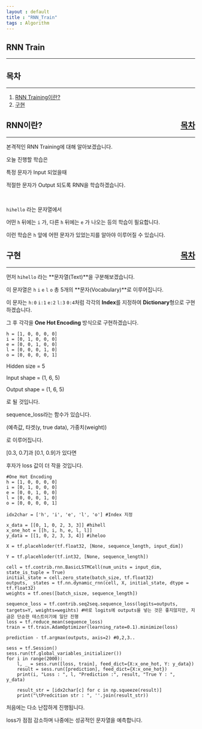 ```yaml
---
layout : default
title : "RNN_Train"
tags : Algorithm
---
```


## RNN Train

---

<div id="index">
<h2>목차</h2>
</div>

---

1. [RNN Training이란?](#rnn)
2. [구현](#train)


<div id="rnn">
<h2>RNN이란?<div style="float:right"><a href="#index">목차</a></div></h2>
</div>

---

본격적인 RNN Training에 대해 알아보겠습니다.

오늘 진행할 학습은

특정 문자가 Input 되었을때

적절한 문자가 Output 되도록 RNN을 학습하겠습니다.

<br>

```hihello``` 라는 문자열에서

어떤 ```h``` 뒤에는 ```i``` 가, 다른 ```h``` 뒤에는 ```e``` 가 나오는 등의 학습이 필요합니다.

이런 학습은 ```h``` 앞에 어떤 문자가 있었는지를 알아야 이루어질 수 있습니다.

<div id="train">
<h2>구현<div style="float:right"><a href="#index">목차</a></div></h2>
</div>

---


먼저 ```hihello``` 라는 **문자열(Text)**을 구분해보겠습니다.

이 문자열은 ```h``` ```i``` ```e``` ```l``` ```o``` 총 5개의 **문자(Vocabulary)**로 이루어집니다.

이 문자는 ```h:0``` ```i:1``` ```e:2``` ```l:3``` ```0:4```처럼 각각의 **Index**를 지정하여 **Dictionary**형으로 구현하겠습니다.

그 후 각각을 **One Hot Encoding** 방식으로 구현하겠습니다.

```
h = [1, 0, 0, 0, 0]
i = [0, 1, 0, 0, 0]
e = [0, 0, 1, 0, 0]
l = [0, 0, 0, 1, 0]
o = [0, 0, 0, 0, 1]
```

Hidden size = 5

Input shape = (1, 6, 5)

Output shape = (1, 6, 5)

로 될 것입니다.

sequence_loss라는 함수가 있습니다.

(예측값, 타겟(y, true data), 가중치(weight))

로 이루어집니다.

[0.3, 0.7]과 [0.1, 0.9]가 있다면

후자가 loss 값이 더 작을 것입니다.


```{python}
#One Hot Encoding
h = [1, 0, 0, 0, 0]
i = [0, 1, 0, 0, 0]
e = [0, 0, 1, 0, 0]
l = [0, 0, 0, 1, 0]
o = [0, 0, 0, 0, 1]

idx2char = ['h', 'i', 'e', 'l', 'o'] #Index 지정

x_data = [[0, 1, 0, 2, 3, 3]] #hihell
x_one_hot = [[h, i, h, e, l, l]]
y_data = [[1, 0, 2, 3, 3, 4]] #iheloo

X = tf.placehloder(tf.float32, [None, sequence_length, input_dim])

Y = tf.placehloder(tf.int32, [None, sequence_length])

cell = tf.contrib.rnn.BasicLSTMCell(num_units = input_dim, state_is_tuple = True)
initial_state = cell.zero_state(batch_size, tf.float32)
outputs, _states = tf.nn.dynamic_rnn(cell, X, initial_state, dtype = tf.float32)
weights = tf.ones([batch_sisze, sequence_length])

sequence_loss = tf.contrib.seq2seq.sequence_loss(logits=outputs, targets=Y, weights=wegihts) #바로 logits에 outputs을 넣는 것은 좋지않지만, 지금은 단순한 테스트이기에 일단 진행
loss = tf.reduce_mean(sequence_loss)
train = tf.train.AdamOptimizer(learning_rate=0.1).minimize(loss)

prediction - tf.argmax(outputs, axis=2) #0,2,3..

sess = tf.Session()
sess.run(tf.global_variables_initializer())
for i in range(2000):
	l, _ = sess.run([loss, train], feed_dict={X:x_one_hot, Y: y_data})
    result = sess.run([prediction], feed_dict={X:x_one_hot})
    print(i, "Loss : ", l, "Prediction :", result, "True Y : ", y_data)
    
    result_str = [idx2char[c] for c in np.squeeze(result)]
    print("\tPredcition str : ", ''.join(result_str))

```

처음에는 다소 난잡하게 진행됩니다.

loss가 점점 감소하며 나중에는 성공적인 문자열을 예측합니다.
